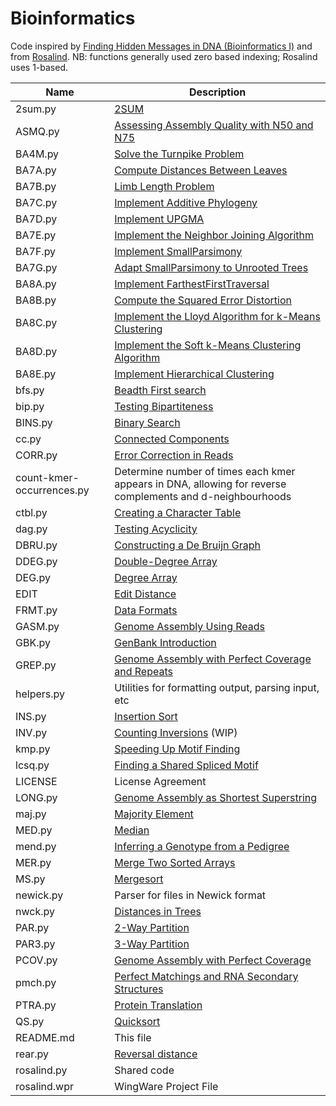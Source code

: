 # Bioinformatics

Code inspired by [Finding Hidden Messages in DNA (Bioinformatics I)](https://class.coursera.org/hiddenmessages-003) and from [Rosalind](http://rosalind.info). 
NB: functions generally used zero based indexing; Rosalind uses 1-based.

| Name | Description |
| -------------------------- | ------------------------------------------------|
| 2sum.py | [2SUM](http://rosalind.info/problems/2sum/) |
| ASMQ.py | 	[Assessing Assembly Quality with N50 and N75](http://rosalind.info/problems/asmq/) |
| BA4M.py |   [Solve the Turnpike Problem](http://rosalind.info/problems/ba4m/)  |
| BA7A.py | [Compute Distances Between Leaves](http://rosalind.info/problems/ba7a/) |
| BA7B.py | [Limb Length Problem](http://rosalind.info/problems/ba7b/) |
| BA7C.py | [Implement Additive Phylogeny](http://rosalind.info/problems/ba7c/) |
| BA7D.py |  [Implement UPGMA](http://rosalind.info/problems/ba7d/) |
| BA7E.py | [Implement the Neighbor Joining Algorithm](http://rosalind.info/problems/ba7e/) |
| BA7F.py | [Implement SmallParsimony](http://rosalind.info/problems/ba7f/) |
| BA7G.py | [Adapt SmallParsimony to Unrooted Trees](http://rosalind.info/problems/ba7g/) |
| BA8A.py | [Implement FarthestFirstTraversal](http://rosalind.info/problems/ba8a/) |
| BA8B.py | [Compute the Squared Error Distortion](http://rosalind.info/problems/ba7b/) |
| BA8C.py | [Implement the Lloyd Algorithm for k-Means Clustering](http://rosalind.info/problems/ba8c/)  |
| BA8D.py | [Implement the Soft k-Means Clustering Algorithm](http://rosalind.info/problems/ba8d/) |
| BA8E.py | [Implement Hierarchical Clustering](http://rosalind.info/problems/ba8e/) |
| bfs.py  | [Beadth First search](http://rosalind.info/problems/bfs/) |
| bip.py | [Testing Bipartiteness](http://rosalind.info/problems/bip/)|
| BINS.py | [Binary Search](http://rosalind.info/problems/bfs/) |
| cc.py |	[Connected Components](http://rosalind.info/problems/cc/) |
| CORR.py | [Error Correction in Reads](http://rosalind.info/problems/corr/)  | 
| count-kmer-occurrences.py | Determine number of times each kmer appears in DNA, allowing for reverse complements and d-neighbourhoods |
| ctbl.py | [Creating a Character Table](http://rosalind.info/problems/ctbl/)  |
| dag.py | [Testing Acyclicity](http://rosalind.info/problems/dag/) |
| DBRU.py |	[Constructing a De Bruijn Graph](http://rosalind.info/problems/ctbl/) |
| DDEG.py | 	[Double-Degree Array](http://rosalind.info/problems/ddeg/) |
| DEG.py | 	 	[Degree Array](http://rosalind.info/problems/deg/) |
|EDIT |	[Edit Distance](http://rosalind.info/problems/edit/) |
| FRMT.py | 	[Data Formats](http://rosalind.info/problems/frmt/)|
| GASM.py | 	 	[Genome Assembly Using Reads](http://rosalind.info/problems/gasm/) |
| GBK.py | 	[GenBank Introduction](http://rosalind.info/problems/gbk/) |
| GREP.py | 	 [Genome Assembly with Perfect Coverage and Repeats](http://rosalind.info/problems/grep/)|
| helpers.py | Utilities for formatting output, parsing input, etc |
| INS.py | 	 	[Insertion Sort](http://rosalind.info/problems/ins/) |
| INV.py | 	[Counting Inversions](http://rosalind.info/problems/inv/) (WIP)|
| kmp.py | [Speeding Up Motif Finding](http://rosalind.info/problems/kmp/) |
| lcsq.py | 	[Finding a Shared Spliced Motif](http://rosalind.info/problems/lcsq/) |
| LICENSE |	License Agreement|
| LONG.py | 	[Genome Assembly as Shortest Superstring](http://rosalind.info/problems/long/) |
| maj.py |  [Majority Element](http://rosalind.info/problems/maj/) ||
| MED.py | 	[Median](http://rosalind.info/problems/med/)|
| mend.py | 	 [Inferring a Genotype from a Pedigree](http://rosalind.info/problems/mend/) |
| MER.py |  	[Merge Two Sorted Arrays](http://rosalind.info/problems/mer/) |
| MS.py | 	[Mergesort](http://rosalind.info/problems/ms/)|
| newick.py 	 | Parser for files in Newick format |
| nwck.py | 	[Distances in Trees](http://rosalind.info/problems/nwck/) |
| PAR.py | 	 [2-Way Partition](http://rosalind.info/problems/par/) |
| PAR3.py | 	 [3-Way Partition](http://rosalind.info/problems/par3/) |
| PCOV.py | 	 [Genome Assembly with Perfect Coverage](http://rosalind.info/problems/pcov/) |
| pmch.py| 	[Perfect Matchings and RNA Secondary Structures](http://rosalind.info/problems/pmch/) |
| PTRA.py | 	 [Protein Translation](http://rosalind.info/problems/ptra/) |
| QS.py | 	[Quicksort](http://rosalind.info/problems/qs/)|
| README.md 	|This file|
| rear.py | [Reversal distance](http://rosalind.info/problems/rear/) |
| rosalind.py | 	Shared code|
| rosalind.wpr | 	WingWare Project File |
